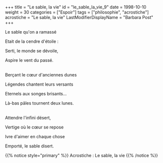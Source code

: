 +++
title = "Le sable, la vie"
id = "le_sable_la_vie_9"
date = 1998-10-10
weight = 30
categories = ["Espoir"]
tags = ["philosophie", "acrostiche"]
acrostiche = "Le sable, la vie"
LastModifierDisplayName = "Barbara Post"
+++

Le sable qu'on a ramassé

Etait de la cendre d'étoile :

Serti, le monde se dévoile,

Aspire le vent du passé.

 \
Berçant le cœur d'anciennes dunes

Légendes chantent leurs versants

Eternels aux songes brisants...

Là-bas pâles tournent deux lunes.

 \
Attendre l'infini désert,

Vertige où le cœur se repose

Ivre d'aimer en chaque chose

Emporté, le sable disert.

{{% notice style="primary" %}}
Acrostiche : Le sable, la vie
{{% /notice %}}
